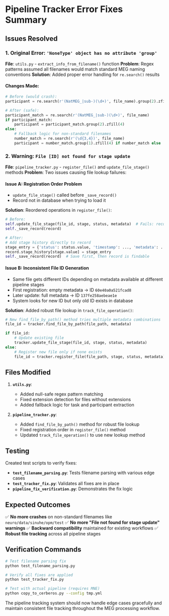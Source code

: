# Pipeline Tracker Error Fixes Summary

## Issues Resolved

### 1. Original Error: `'NoneType' object has no attribute 'group'`
**File**: `utils.py` - `extract_info_from_filename()` function
**Problem**: Regex patterns assumed all filenames would match standard MEG naming conventions
**Solution**: Added proper error handling for `re.search()` results

#### Changes Made:
```python
# Before (would crash):
participant = re.search(r'(NatMEG_|sub-)(\d+)', file_name).group(2).zfill(4)

# After (safe):
participant_match = re.search(r'(NatMEG_|sub-)(\d+)', file_name)
if participant_match:
    participant = participant_match.group(2).zfill(4)
else:
    # Fallback logic for non-standard filenames
    number_match = re.search(r'(\d{3,4})', file_name)
    participant = number_match.group(1).zfill(4) if number_match else 'unknown'
```

### 2. Warning: `File [ID] not found for stage update`
**File**: `pipeline_tracker.py` - `register_file()` and `update_file_stage()` methods
**Problem**: Two issues causing file lookup failures:

#### Issue A: Registration Order Problem
- `update_file_stage()` called before `_save_record()`
- Record not in database when trying to load it

**Solution**: Reordered operations in `register_file()`:
```python
# Before:
self.update_file_stage(file_id, stage, status, metadata)  # Fails: record not in DB yet
self._save_record(record)

# After:
# Add stage history directly to record
stage_entry = {'status': status.value, 'timestamp': ..., 'metadata': ...}
record.stage_history[stage.value] = stage_entry
self._save_record(record)  # Save first, then record is findable
```

#### Issue B: Inconsistent File ID Generation
- Same file gets different IDs depending on metadata available at different pipeline stages
- First registration: empty metadata → ID `60e40a0a521fcad8`
- Later update: full metadata → ID `137fe258aebeae1e`
- System looks for new ID but only old ID exists in database

**Solution**: Added robust file lookup in `track_file_operation()`:
```python
# New find_file_by_path() method tries multiple metadata combinations
file_id = tracker.find_file_by_path(file_path, metadata)

if file_id:
    # Update existing file
    tracker.update_file_stage(file_id, stage, status, metadata)
else:
    # Register new file only if none exists
    file_id = tracker.register_file(file_path, stage, status, metadata)
```

## Files Modified

1. **`utils.py`**:
   - Added null-safe regex pattern matching
   - Fixed extension detection for files without extensions
   - Added fallback logic for task and participant extraction

2. **`pipeline_tracker.py`**:
   - Added `find_file_by_path()` method for robust file lookup
   - Fixed registration order in `register_file()` method
   - Updated `track_file_operation()` to use new lookup method

## Testing

Created test scripts to verify fixes:
- **`test_filename_parsing.py`**: Tests filename parsing with various edge cases
- **`test_tracker_fix.py`**: Validates all fixes are in place
- **`pipeline_fix_verification.py`**: Demonstrates the fix logic

## Expected Outcomes

✅ **No more crashes** on non-standard filenames like `neuro/data/sinuhe/opm/test`
✅ **No more "File not found for stage update" warnings**
✅ **Backward compatibility** maintained for existing workflows
✅ **Robust file tracking** across all pipeline stages

## Verification Commands

```bash
# Test filename parsing fix
python test_filename_parsing.py

# Verify all fixes are applied  
python test_tracker_fix.py

# Test with actual pipeline (requires MNE)
python copy_to_cerberos.py --config tmp.yml
```

The pipeline tracking system should now handle edge cases gracefully and maintain consistent file tracking throughout the MEG processing workflow.
